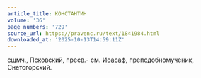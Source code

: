 ```yaml
---
article_title: КОНСТАНТИН
volume: '36'
page_numbers: '729'
source_url: https://pravenc.ru/text/1841984.html
downloaded_at: '2025-10-13T14:59:11Z'
---
```


сщмч., Псковский, пресв.- см. [Иоасаф,](<https://pravenc.ru/text/Иоасаф .html>) преподобномученик, Снетогорский.
